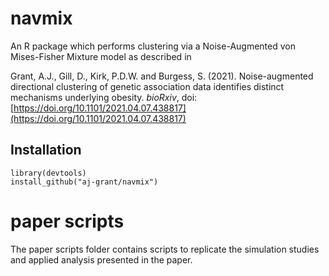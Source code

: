 # navmix
An R package which performs clustering via a Noise-Augmented von Mises-Fisher Mixture model as described in

Grant, A.J., Gill, D., Kirk, P.D.W. and Burgess, S. (2021). Noise-augmented directional clustering of genetic association data identifies distinct mechanisms underlying obesity. *bioRxiv*, doi: [https://doi.org/10.1101/2021.04.07.438817](https://doi.org/10.1101/2021.04.07.438817)

## Installation
```
library(devtools)
install_github("aj-grant/navmix")
```

# paper scripts
The paper scripts folder contains scripts to replicate the simulation studies and applied analysis presented in the paper.
